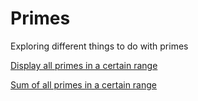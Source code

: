# Primes

Exploring different things to do with primes

[Display all primes in a certain range](https://github.com/Roshni0/Mathematical/blob/master/Primes/Display_All_Primes_In_Given_Range.py)

[Sum of all primes in a certain range](https://github.com/Roshni0/Mathematical/blob/master/Primes/Sum_Of_Primes_In_Range.py)

